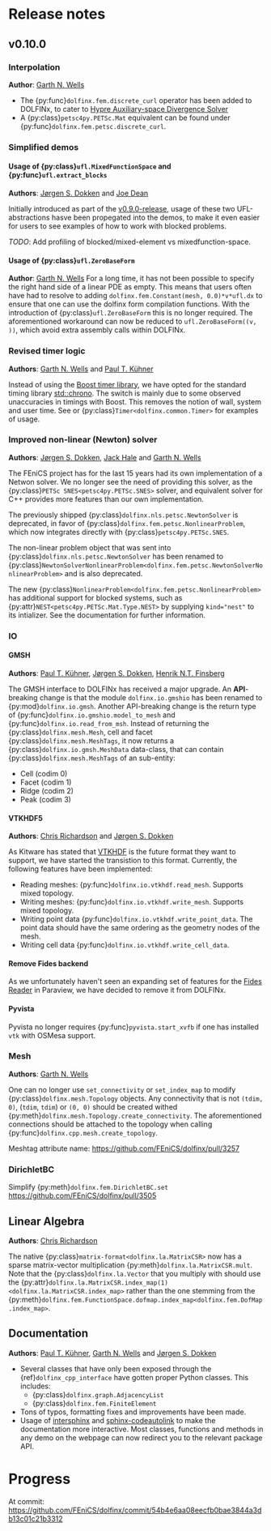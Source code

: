 # Release notes

## v0.10.0

### Interpolation

**Author**:  [Garth N. Wells](https://github.com/garth-wells)

- The {py:func}`dolfinx.fem.discrete_curl` operator has been added to DOLFINx, to cater to
[Hypre Auxiliary-space Divergence Solver](https://hypre.readthedocs.io/en/latest/solvers-ads.html)
- A {py:class}`petsc4py.PETSc.Mat` equivalent can be found under {py:func}`dolfinx.fem.petsc.discrete_curl`.


### Simplified demos

#### Usage of {py:class}`ufl.MixedFunctionSpace` and {py:func}`ufl.extract_blocks`

**Authors**: [Jørgen S. Dokken](https://github.com/jorgensd) and [Joe Dean](https://github.com/jpdean/)

Initially introduced as part of the [v0.9.0-release](https://fenicsproject.org/blog/v0.9.0/#extract-blocks),
usage of these two UFL-abstractions hasve been propegated into the demos, to make it even easier for users to
see examples of how to work with blocked problems.

*TODO*: Add profiling of blocked/mixed-element vs mixedfunction-space.

#### Usage of {py:class}`ufl.ZeroBaseForm`

**Author**:  [Garth N. Wells](https://github.com/garth-wells)
For a long time, it has not been possible to specify the right hand side of a linear PDE as empty.
This means that users often have had to resolve to adding `dolfinx.fem.Constant(mesh, 0.0)*v*ufl.dx`
to ensure that one can use the dolfinx form compilation functions.
With the introduction of {py:class}`ufl.ZeroBaseForm` this is no longer required.
The aforementioned workaround can now be reduced to `ufl.ZeroBaseForm((v, ))`, which avoid extra
assembly calls within DOLFINx.

### Revised timer logic

**Authors**: [Garth N. Wells](https://github.com/garth-wells) and [Paul T. Kühner](https://github.com/schnellerhase)

Instead of using the [Boost timer library](https://www.boost.org/doc/libs/1_89_0/libs/timer/doc/index.html),
we have opted for the standard timing library [std::chrono](https://en.cppreference.com/w/cpp/header/chrono.html).
The switch is mainly due to some observed unaccuracies in timings with Boost.
This removes the notion of wall, system and user time.
See or {py:class}`Timer<dolfinx.common.Timer>` for examples of usage.


### Improved non-linear (Newton) solver

**Authors**: [Jørgen S. Dokken](https://github.com/jorgensd), [Jack Hale](https://github.com/jhale)
and [Garth N. Wells](https://github.com/garth-wells)

The FEniCS project has for the last 15 years had its own implementation of a Netwon solver.
We no longer see the need of providing this solver, as the {py:class}`PETSc SNES<petsc4py.PETSc.SNES>` solver,
and equivalent solver for C++ provides more features than our own implementation.

The previously shipped {py:class}`dolfinx.nls.petsc.NewtonSolver` is deprecated, in favor of
{py:class}`dolfinx.fem.petsc.NonlinearProblem`, which now integrates directly with {py:class}`petsc4py.PETSc.SNES`.

The non-linear problem object that was sent into {py:class}`dolfinx.nls.petsc.NewtonSolver` has been renamed
to {py:class}`NewtonSolverNonlinearProblem<dolfinx.fem.petsc.NewtonSolverNonlinearProblem>` and is also deprecated.

The new {py:class}`NonlinearProblem<dolfinx.fem.petsc.NonlinearProblem>` has additional support for blocked systems,
such as {py:attr}`NEST<petsc4py.PETSc.Mat.Type.NEST>` by supplying `kind="nest"` to its intializer. See the documentation for further
information.


### IO

#### GMSH

**Authors**: [Paul T. Kühner](https://github.com/schnellerhase),  [Jørgen S. Dokken](https://github.com/jorgensd),
[Henrik N.T. Finsberg](https://github.com/finsberg)

The GMSH interface to DOLFINx has received a major upgrade.
An **API**-breaking change is that the module `dolfinx.io.gmshio` has been renamed to {py:mod}`dolfinx.io.gmsh`.
Another API-breaking change is the return type of {py:func}`dolfinx.io.gmshio.model_to_mesh` and
{py:func}`dolfinx.io.read_from_msh`. Instead of returning the {py:class}`dolfinx.mesh.Mesh`, cell and facet
{py:class}`dolfinx.mesh.MeshTags`, it now returns a {py:class}`dolfinx.io.gmsh.MeshData` data-class,
that can contain {py:class}`dolfinx.mesh.MeshTags` of an sub-entity:
- Cell (codim 0)
- Facet (codim 1)
- Ridge (codim 2)
- Peak (codim 3)


#### VTKHDF5

**Authors**: [Chris Richardson](https://github.com/chrisrichardson) and [Jørgen S. Dokken](https://github.com/jorgensd) 

As Kitware has stated that [VTKHDF](https://www.kitware.com/vtk-hdf-reader/) is the future format they want to support,
we have started the transistion to this format.
Currently, the following features have been implemented:
- Reading meshes: {py:func}`dolfinx.io.vtkhdf.read_mesh`. Supports mixed topology.
- Writing meshes: {py:func}`dolfinx.io.vtkhdf.write_mesh`. Supports mixed topology.
- Writing point data {py:func}`dolfinx.io.vtkhdf.write_point_data`.
  The point data should have the same ordering as the geometry nodes of the mesh.
- Writing cell data {py:func}`dolfinx.io.vtkhdf.write_cell_data`.

#### Remove Fides backend
As we unfortunately haven't seen an expanding set of features for the 
[Fides Reader](https://fides.readthedocs.io/en/latest/paraview/paraview.html)
in Paraview, we have decided to remove it from DOLFINx.

#### Pyvista

Pyvista no longer requires {py:func}`pyvista.start_xvfb` if one has installed `vtk` with OSMesa support.

### Mesh

**Authors**:  [Garth N. Wells](https://github.com/garth-wells)

One can no longer use `set_connectivity` or `set_index_map` to modify {py:class}`dolfinx.mesh.Topology`
objects. Any connectivity that is not `(tdim, 0)`, (`tdim`, `tdim`) or `(0, 0)` should be created withed
{py:meth}`dolfinx.mesh.Topology.create_connectivity`. The aforementioned connections should be attached
to the topology when calling {py:func}`dolfinx.cpp.mesh.create_topology`.

Meshtag attribute name: https://github.com/FEniCS/dolfinx/pull/3257


### DirichletBC

Simplify {py:meth}`dolfinx.fem.DirichletBC.set` https://github.com/FEniCS/dolfinx/pull/3505

## Linear Algebra

**Authors**: [Chris Richardson](https://github.com/chrisrichardson)

The native {py:class}`matrix-format<dolfinx.la.MatrixCSR>` now has a sparse matrix-vector multiplication
{py:meth}`dolfinx.la.MatrixCSR.mult`. Note that the {py:class}`dolfinx.la.Vector` that you multiply with should use the
{py:attr}`dolfinx.la.MatrixCSR.index_map(1)<dolfinx.la.MatrixCSR.index_map>` rather than the one stemming from the
{py:meth}`dolfinx.fem.FunctionSpace.dofmap.index_map<dolfinx.fem.DofMap.index_map>`.


## Documentation
**Authors**: [Paul T. Kühner](https://github.com/schnellerhase), [Garth N. Wells](https://github.com/garth-wells)
and [Jørgen S. Dokken](https://github.com/jorgensd)
- Several classes that have only been exposed through the {ref}`dolfinx_cpp_interface` have gotten proper
  Python classes. This includes:
  - {py:class}`dolfinx.graph.AdjacencyList`
  - {py:class}`dolfinx.fem.FiniteElement`
- Tons of typos, formatting fixes and improvements have been made.
- Usage of [intersphinx](https://www.sphinx-doc.org/en/master/usage/extensions/intersphinx.html) and
  [sphinx-codeautolink](https://sphinx-codeautolink.readthedocs.io) to make the documentation more interactive.
  Most classes, functions and methods in any demo on the webpage can now redirect you to the relevant package API.



# Progress
At commit: https://github.com/FEniCS/dolfinx/commit/54b4e6aa08eecfb0bae3844a3db13c01c21b3312